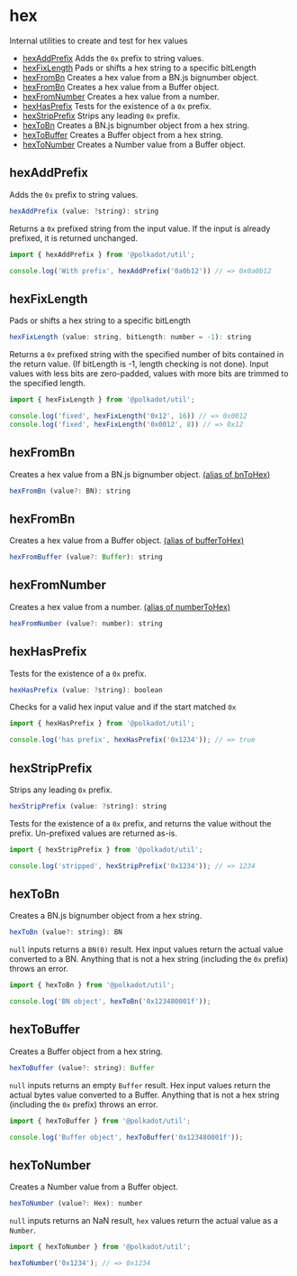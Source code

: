 # hex

Internal utilities to create and test for hex values 

- [hexAddPrefix](#hexaddprefix) Adds the `0x` prefix to string values.
- [hexFixLength](#hexfixlength) Pads or shifts a hex string to a specific bitLength
- [hexFromBn](#hexfrombn) Creates a hex value from a BN.js bignumber object.
- [hexFromBn](#hexfrombn) Creates a hex value from a Buffer object.
- [hexFromNumber](#hexfromnumber) Creates a hex value from a number.
- [hexHasPrefix](#hexhasprefix) Tests for the existence of a `0x` prefix.
- [hexStripPrefix](#hexstripprefix) Strips any leading `0x` prefix.
- [hexToBn](#hextobn) Creates a BN.js bignumber object from a hex string.
- [hexToBuffer](#hextobuffer) Creates a Buffer object from a hex string.
- [hexToNumber](#hextonumber) Creates a Number value from a Buffer object.

## hexAddPrefix

Adds the `0x` prefix to string values. 

```js
hexAddPrefix (value: ?string): string
```


Returns a `0x` prefixed string from the input value. If the input is already prefixed, it is returned unchanged.

```js
import { hexAddPrefix } from '@polkadot/util';

console.log('With prefix', hexAddPrefix('0a0b12')) // => 0x0a0b12
```

## hexFixLength

Pads or shifts a hex string to a specific bitLength 

```js
hexFixLength (value: string, bitLength: number = -1): string
```


Returns a `0x` prefixed string with the specified number of bits contained in the return value. (If bitLength is -1, length checking is not done). Input values with less bits are zero-padded, values with more bits are trimmed to the specified length.

```js
import { hexFixLength } from '@polkadot/util';

console.log('fixed', hexFixLength('0x12', 16)) // => 0x0012
console.log('fixed', hexFixLength('0x0012', 8)) // => 0x12
```

## hexFromBn

Creates a hex value from a BN.js bignumber object. [(alias of bnToHex)](bn.md#bntohex)

```js
hexFromBn (value?: BN): string
```





## hexFromBn

Creates a hex value from a Buffer object. [(alias of bufferToHex)](buffer.md#buffertohex)

```js
hexFromBuffer (value?: Buffer): string
```





## hexFromNumber

Creates a hex value from a number. [(alias of numberToHex)](number.md#numbertohex)

```js
hexFromNumber (value?: number): string
```





## hexHasPrefix

Tests for the existence of a `0x` prefix. 

```js
hexHasPrefix (value: ?string): boolean
```


Checks for a valid hex input value and if the start matched `0x`

```js
import { hexHasPrefix } from '@polkadot/util';

console.log('has prefix', hexHasPrefix('0x1234')); // => true
```

## hexStripPrefix

Strips any leading `0x` prefix. 

```js
hexStripPrefix (value: ?string): string
```


Tests for the existence of a `0x` prefix, and returns the value without the prefix. Un-prefixed values are returned as-is.

```js
import { hexStripPrefix } from '@polkadot/util';

console.log('stripped', hexStripPrefix('0x1234')); // => 1234
```

## hexToBn

Creates a BN.js bignumber object from a hex string. 

```js
hexToBn (value?: string): BN
```


`null` inputs returns a `BN(0)` result. Hex input values return the actual value converted to a BN. Anything that is not a hex string (including the `0x` prefix) throws an error.

```js
import { hexToBn } from '@polkadot/util';

console.log('BN object', hexToBn('0x123480001f'));
```

## hexToBuffer

Creates a Buffer object from a hex string. 

```js
hexToBuffer (value?: string): Buffer
```


`null` inputs returns an empty `Buffer` result. Hex input values return the actual bytes value converted to a Buffer. Anything that is not a hex string (including the `0x` prefix) throws an error.

```js
import { hexToBuffer } from '@polkadot/util';

console.log('Buffer object', hexToBuffer('0x123480001f'));
```

## hexToNumber

Creates a Number value from a Buffer object. 

```js
hexToNumber (value?: Hex): number
```


`null` inputs returns an NaN result, `hex` values return the actual value as a `Number`.

```js
import { hexToNumber } from '@polkadot/util';

hexToNumber('0x1234'); // => 0x1234
```